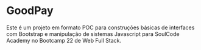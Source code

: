 # GoodPay
Este é um projeto em formato POC para construções básicas de interfaces com Bootstrap e manipulação de sistemas Javascript para SoulCode Academy no Bootcamp 22 de Web Full Stack.
